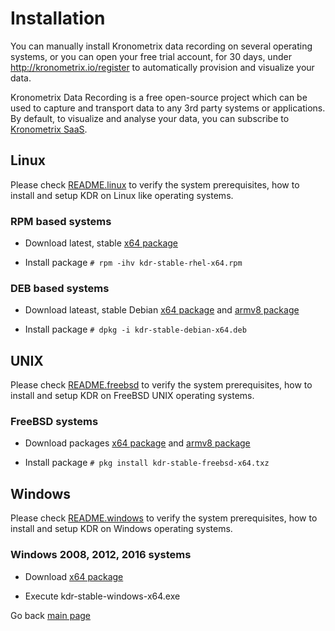 # Installation

You can manually install Kronometrix data recording on several operating systems, or you can open your free trial account, for 30 days, under http://kronometrix.io/register to automatically provision and visualize your data. 

Kronometrix Data Recording is a free open-source project which can be used to capture and transport data to any 3rd party systems or applications. By default, to visualize and analyse your data, you can subscribe to [Kronometrix SaaS](www.kronometrix.com/get-started). 

## Linux

Please check [README.linux](https://gitlab.com/kronometrix/recording/blob/master/README.linux)
to verify the system prerequisites, how to install and setup KDR on Linux like operating systems.

### RPM based systems

  * Download latest, stable [x64 package](https://gitlab.com/kronometrix/k1/blob/master/linux/kdr-stable-rhel-x64.rpm)
        
  * Install package ```# rpm -ihv kdr-stable-rhel-x64.rpm``` 
  
### DEB based systems

  * Download lateast, stable Debian [x64 package](https://gitlab.com/kronometrix/k1/blob/master/linux/kdr-stable-debian-x64.deb) and [armv8 package](https://gitlab.com/kronometrix/k1/blob/master/linux/kdr-stable-raspbian-armv8.deb)
    
  * Install package ```# dpkg -i kdr-stable-debian-x64.deb``` 

## UNIX

Please check [README.freebsd](https://gitlab.com/kronometrix/recording/blob/master/README.freebsd)
to verify the system prerequisites, how to install and setup KDR on FreeBSD UNIX operating systems.

### FreeBSD systems

  * Download packages [x64 package](https://gitlab.com/kronometrix/k1/blob/master/freebsd/kdr-stable-freebsd-x64.txz) and [armv8 package](https://gitlab.com/kronometrix/k1/blob/master/freebsd/kdr-stable-freebsd-armv8.txz)
    
  * Install package ```# pkg install kdr-stable-freebsd-x64.txz``` 

## Windows

Please check [README.windows](https://gitlab.com/kronometrix/recording/blob/master/README.windows)
to verify the system prerequisites, how to install and setup KDR on Windows operating systems.

### Windows 2008, 2012, 2016 systems

  * Download [x64 package](https://gitlab.com/kronometrix/k1/blob/master/win/kdr-stable-windows-x64.exe)

  * Execute kdr-stable-windows-x64.exe
 

Go back [main page](https://gitlab.com/kronometrix/recording/)
